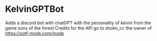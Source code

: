 # KelvinGPTBot
Adds a discord bot with chatGPT with the personality of kelvin from the game sons of the forest
Credits for the API go to shoko_cc the owner of https://sotf-mods.com/mods
